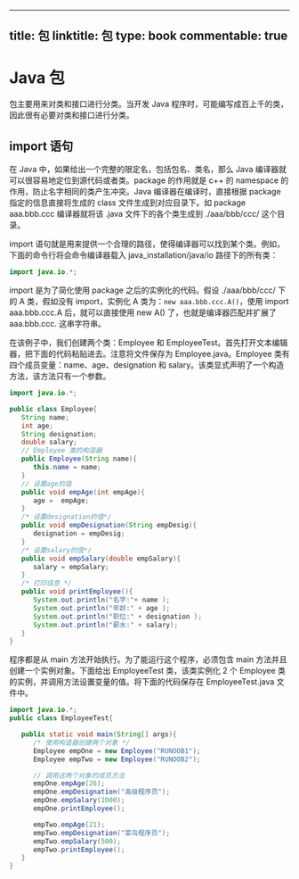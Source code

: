 
---
title: 包
linktitle: 包
type: book
commentable: true
---

# Java 包

包主要用来对类和接口进行分类。当开发 Java 程序时，可能编写成百上千的类，因此很有必要对类和接口进行分类。

## import 语句

在 Java 中，如果给出一个完整的限定名，包括包名、类名，那么 Java 编译器就可以很容易地定位到源代码或者类。package 的作用就是 c++ 的 namespace 的作用，防止名字相同的类产生冲突。Java 编译器在编译时，直接根据 package 指定的信息直接将生成的 class 文件生成到对应目录下。如 package aaa.bbb.ccc 编译器就将该 .java 文件下的各个类生成到 ./aaa/bbb/ccc/ 这个目录。

import 语句就是用来提供一个合理的路径，使得编译器可以找到某个类。例如，下面的命令行将会命令编译器载入 java_installation/java/io 路径下的所有类：

```java
import java.io.*;
```

import 是为了简化使用 package 之后的实例化的代码。假设 ./aaa/bbb/ccc/ 下的 A 类，假如没有 import，实例化 A 类为：`new aaa.bbb.ccc.A()`，使用 import aaa.bbb.ccc.A 后，就可以直接使用 new A() 了，也就是编译器匹配并扩展了 aaa.bbb.ccc. 这串字符串。

在该例子中，我们创建两个类：Employee 和 EmployeeTest。首先打开文本编辑器，把下面的代码粘贴进去。注意将文件保存为 Employee.java。Employee 类有四个成员变量：name、age、designation 和 salary。该类显式声明了一个构造方法，该方法只有一个参数。

```java
import java.io.*;

public class Employee{
   String name;
   int age;
   String designation;
   double salary;
   // Employee 类的构造器
   public Employee(String name){
      this.name = name;
   }
   // 设置age的值
   public void empAge(int empAge){
      age =  empAge;
   }
   /* 设置designation的值*/
   public void empDesignation(String empDesig){
      designation = empDesig;
   }
   /* 设置salary的值*/
   public void empSalary(double empSalary){
      salary = empSalary;
   }
   /* 打印信息 */
   public void printEmployee(){
      System.out.println("名字:"+ name );
      System.out.println("年龄:" + age );
      System.out.println("职位:" + designation );
      System.out.println("薪水:" + salary);
   }
}
```

程序都是从 main 方法开始执行。为了能运行这个程序，必须包含 main 方法并且创建一个实例对象。下面给出 EmployeeTest 类，该类实例化 2 个 Employee 类的实例，并调用方法设置变量的值。将下面的代码保存在 EmployeeTest.java 文件中。

```java
import java.io.*;
public class EmployeeTest{

   public static void main(String[] args){
      /* 使用构造器创建两个对象 */
      Employee empOne = new Employee("RUNOOB1");
      Employee empTwo = new Employee("RUNOOB2");

      // 调用这两个对象的成员方法
      empOne.empAge(26);
      empOne.empDesignation("高级程序员");
      empOne.empSalary(1000);
      empOne.printEmployee();

      empTwo.empAge(21);
      empTwo.empDesignation("菜鸟程序员");
      empTwo.empSalary(500);
      empTwo.printEmployee();
   }
}
```

    